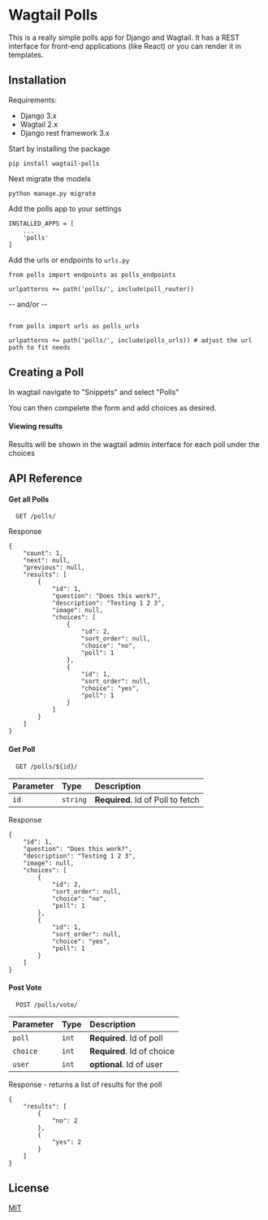 
# Wagtail Polls

This is a really simple polls app for Django and Wagtail. It has a REST interface for
front-end applications (like React) or you can render it in templates.


## Installation 

Requirements:
* Django 3.x
* Wagtail 2.x
* Django rest framework 3.x

Start by installing the package

```
pip install wagtail-polls
```

Next migrate the models
```
python manage.py migrate
```

Add the polls app to your settings

```
INSTALLED_APPS = [
    ...
    'polls'
]
```

Add the urls or endpoints to `urls.py`

```
from polls import endpoints as polls_endpoints

urlpatterns += path('polls/', include(poll_router))

```
-- and/or --
```

from polls import urls as polls_urls

urlpatterns += path('polls/', include(polls_urls)) # adjust the url path to fit needs
```
## Creating a Poll
In wagtail navigate to "Snippets" and select "Polls"

You can then compelete the form and add choices as desired.

#### Viewing results
Results will be shown in the wagtail admin interface for each poll under the choices


  
## API Reference

#### Get all Polls

```http
  GET /polls/
```
Response
```
{
    "count": 1,
    "next": null,
    "previous": null,
    "results": [
        {
            "id": 1,
            "question": "Does this work?",
            "description": "Testing 1 2 3",
            "image": null,
            "choices": [
                {
                    "id": 2,
                    "sort_order": null,
                    "choice": "no",
                    "poll": 1
                },
                {
                    "id": 1,
                    "sort_order": null,
                    "choice": "yes",
                    "poll": 1
                }
            ]
        }
    ]
}
```

#### Get Poll

```http
  GET /polls/${id}/
```

| Parameter | Type     | Description                       |
| :-------- | :------- | :-------------------------------- |
| `id`      | `string` | **Required**. Id of Poll to fetch |

Response
```
{
    "id": 1,
    "question": "Does this work?",
    "description": "Testing 1 2 3",
    "image": null,
    "choices": [
        {
            "id": 2,
            "sort_order": null,
            "choice": "no",
            "poll": 1
        },
        {
            "id": 1,
            "sort_order": null,
            "choice": "yes",
            "poll": 1
        }
    ]
}
```

#### Post Vote

```http
  POST /polls/vote/
```

| Parameter | Type     | Description                       |
| :-------- | :------- | :-------------------------------- |
| `poll`      | `int` | **Required**. Id of poll           |
| `choice`    | `int` | **Required**. Id of choice         |
| `user`      | `int` | **optional**. Id of user           |

Response - returns a list of results for the poll
```
{
    "results": [
        {
            "no": 2
        },
        {
            "yes": 2
        }
    ]
}
```
  
## License

[MIT](https://choosealicense.com/licenses/mit/)

  
